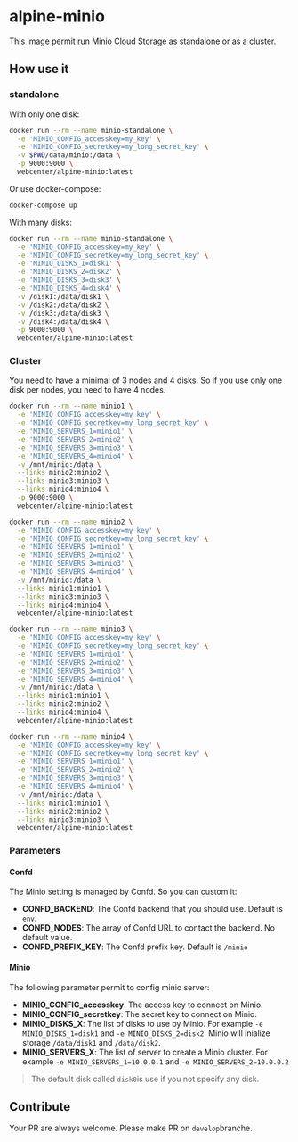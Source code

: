 alpine-minio
===============

This image permit run Minio Cloud Storage as standalone or as a cluster.

## How use it

### standalone

With only one disk:
```bash
docker run --rm --name minio-standalone \
  -e 'MINIO_CONFIG_accesskey=my_key' \
  -e 'MINIO_CONFIG_secretkey=my_long_secret_key' \
  -v $PWD/data/minio:/data \
  -p 9000:9000 \
  webcenter/alpine-minio:latest
```

Or use docker-compose:
```bash
docker-compose up
```

With many disks:
```bash
docker run --rm --name minio-standalone \
  -e 'MINIO_CONFIG_accesskey=my_key' \
  -e 'MINIO_CONFIG_secretkey=my_long_secret_key' \
  -e 'MINIO_DISKS_1=disk1' \
  -e 'MINIO_DISKS_2=disk2' \
  -e 'MINIO_DISKS_3=disk3' \
  -e 'MINIO_DISKS_4=disk4' \
  -v /disk1:/data/disk1 \
  -v /disk2:/data/disk2 \
  -v /disk3:/data/disk3 \
  -v /disk4:/data/disk4 \
  -p 9000:9000 \
  webcenter/alpine-minio:latest
```

### Cluster
You need to have a minimal of 3 nodes and 4 disks. So if you use only one disk per nodes, you need to have 4 nodes.

```bash
docker run --rm --name minio1 \
  -e 'MINIO_CONFIG_accesskey=my_key' \
  -e 'MINIO_CONFIG_secretkey=my_long_secret_key' \
  -e 'MINIO_SERVERS_1=minio1' \
  -e 'MINIO_SERVERS_2=minio2' \
  -e 'MINIO_SERVERS_3=minio3' \
  -e 'MINIO_SERVERS_4=minio4' \
  -v /mnt/minio:/data \
  --links minio2:minio2 \
  --links minio3:minio3 \
  --links minio4:minio4 \
  -p 9000:9000 \
  webcenter/alpine-minio:latest

docker run --rm --name minio2 \
  -e 'MINIO_CONFIG_accesskey=my_key' \
  -e 'MINIO_CONFIG_secretkey=my_long_secret_key' \
  -e 'MINIO_SERVERS_1=minio1' \
  -e 'MINIO_SERVERS_2=minio2' \
  -e 'MINIO_SERVERS_3=minio3' \
  -e 'MINIO_SERVERS_4=minio4' \
  -v /mnt/minio:/data \
  --links minio1:minio1 \
  --links minio3:minio3 \
  --links minio4:minio4 \
  webcenter/alpine-minio:latest

docker run --rm --name minio3 \
  -e 'MINIO_CONFIG_accesskey=my_key' \
  -e 'MINIO_CONFIG_secretkey=my_long_secret_key' \
  -e 'MINIO_SERVERS_1=minio1' \
  -e 'MINIO_SERVERS_2=minio2' \
  -e 'MINIO_SERVERS_3=minio3' \
  -e 'MINIO_SERVERS_4=minio4' \
  -v /mnt/minio:/data \
  --links minio1:minio1 \
  --links minio2:minio2 \
  --links minio4:minio4 \
  webcenter/alpine-minio:latest

docker run --rm --name minio4 \
  -e 'MINIO_CONFIG_accesskey=my_key' \
  -e 'MINIO_CONFIG_secretkey=my_long_secret_key' \
  -e 'MINIO_SERVERS_1=minio1' \
  -e 'MINIO_SERVERS_2=minio2' \
  -e 'MINIO_SERVERS_3=minio3' \
  -e 'MINIO_SERVERS_4=minio4' \
  -v /mnt/minio:/data \
  --links minio1:minio1 \
  --links minio2:minio2 \
  --links minio3:minio3 \
  webcenter/alpine-minio:latest
```


### Parameters

#### Confd

The Minio setting is managed by Confd. So you can custom it:
- **CONFD_BACKEND**: The Confd backend that you should use. Default is `env`.
- **CONFD_NODES**: The array of Confd URL to contact the backend. No default value.
- **CONFD_PREFIX_KEY**: The Confd prefix key. Default is `/minio`


#### Minio

The following parameter permit to config minio server:
- **MINIO_CONFIG_accesskey**: The access key to connect on Minio.
- **MINIO_CONFIG_secretkey**: The secret key to connect on Minio.
- **MINIO_DISKS_X**: The list of disks to use by Minio. For example `-e MINIO_DISKS_1=disk1` and `-e MINIO_DISKS_2=disk2`. Minio will inialize storage `/data/disk1` and `/data/disk2`.
- **MINIO_SERVERS_X**: The list of server to create a Minio cluster. For example `-e MINIO_SERVERS_1=10.0.0.1` and `-e MINIO_SERVERS_2=10.0.0.2`



> The default disk called `disk0`is use if you not specify any disk.

## Contribute
Your PR are always welcome. Please make PR on `develop`branche.